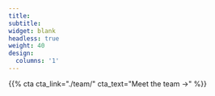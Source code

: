 ```yaml
---
title:
subtitle:
widget: blank
headless: true
weight: 40
design:
  columns: '1'
---
```


{{% cta cta_link="./team/" cta_text="Meet the team →" %}}
